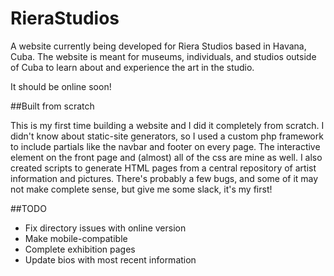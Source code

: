 # RieraStudios

A website currently being developed for Riera Studios based in Havana, Cuba.  The website is meant for museums, individuals, and studios outside of Cuba to learn about and experience the art in the studio.  

It should be online soon!

##Built from scratch

This is my first time building a website and I did it completely from scratch.  I didn't know about static-site generators, so I used a custom php framework to include partials like the navbar and footer on every page. The interactive element on the front page and (almost) all of the css are mine as well.  I also created scripts to generate HTML pages from a central repository of artist information and pictures.  There's probably a few bugs, and some of it may not make complete sense, but give me some slack, it's my first!

##TODO
* Fix directory issues with online version
* Make mobile-compatible
* Complete exhibition pages
* Update bios with most recent information
